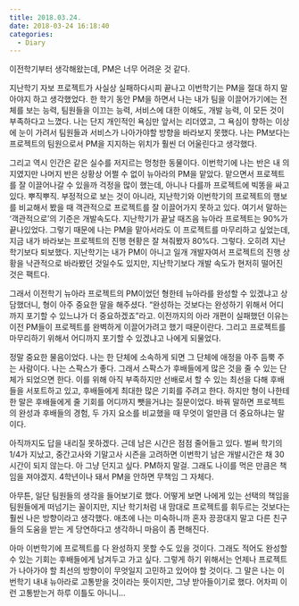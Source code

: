 ```yaml
---
title: 2018.03.24.
date: 2018-03-24 16:18:40
categories:
  - Diary
---
```

이전학기부터 생각해왔는데, PM은 너무 어려운 것 같다.
<br />

지난학기 자보 프로젝트가 사실상 실패하다시피 끝나고 이번학기는 PM을 절대 하지 말아야지 하고 생각했었다. 한 학기 동안 PM을 하면서 나는 내가 팀을 이끌어가기에는 전체를 보는 능력, 팀원들을 이끄는 능력, 서비스에 대한 이해도, 개발 능력, 이 모든 것이 부족하다고 느꼈다. 나는 단지 개인적인 욕심만 앞서는 리더였고, 그 욕심이 향하는 이상에 눈이 가려서 팀원들과 서비스가 나아가야할 방향을 바라보지 못했다. 나는 PM보다는 프로젝트의 팀원으로서 PM을 지지하는 위치가 훨씬 더 어울린다고 생각했다.
<br />

그리고 역시 인간은 같은 실수를 저지르는 멍청한 동물이다. 이번학기에 나는 반은 내 의지였지만 나머지 반은 상황상 어쩔 수 없이 뉴아라의 PM을 맡았다. 맡으면서 프로젝트를 잘 이끌어나갈 수 있을까 걱정을 많이 했는데, 아니나 다를까 프로젝트에 빅똥을 싸고 있다. 뿌직뿌직. 부정적으로 보는 것이 아니라, 지난학기와 이번학기의 프로젝트의 행보를 비교해서 봤을 때 객관적으로 프로젝트를 잘 이끌어가지 못하고 있다. 여기서 말하는 ‘객관적으로’의 기준은 개발속도다. 지난학기가 끝날 때즈음 뉴아라 프로젝트는 90%가 끝나있었다. 그렇기 때문에 나는 PM을 맡아서라도 이 프로젝트를 마무리하고 싶었는데, 지금 내가 바라보는 프로젝트의 진행 현황은 잘 쳐줘봤자 80%다. 그렇다. 오히려 지난학기보다 퇴보했다. 지난학기는 내가 PM이 아니고 일개 개발자여서 프로젝트의 진행 상황을 낙관적으로 바라봤던 것일수도 있지만, 지난학기보다 개발 속도가 현저히 떨어진 것은 팩트다.
<br />

그래서 이전학기 뉴아라 프로젝트의 PM이었던 형한테 뉴아라를 완성할 수 있겠냐고 상담했더니, 형이 아주 중요한 말을 해주셨다. “완성하는 것보다는 완성하기 위해서 어디까지 포기할 수 있느냐가 더 중요하겠죠”라고. 이전까지의 아라 개편이 실패했던 이유는 이전 PM들이 프로젝트를 완벽하게 이끌어가려고 했기 때문이란다. 그리고 프로젝트를 마무리하기 위해서 어디까지 포기할 수 있겠냐고 나에게 되물었다.
<br />

정말 중요한 물음이었다. 나는 한 단체에 소속하게 되면 그 단체에 애정을 아주 듬뿍 주는 사람이다. 나는 스팍스가 좋다. 그래서 스팍스가 후배들에게 많은 것을 줄 수 있는 단체가 되었으면 한다. 이를 위해 아직 부족하지만 선배로서 할 수 있는 최선을 다해 후배들을 서포트하고 있고, 후배들에게 최대한 많은 기회를 주려고 한다. 하지만 형이 나한테 한 말은 후배들에게 줄 기회를 어디까지 뺏을거냐는 질문이었다. 바꿔 말하면 프로젝트의 완성과 후배들의 경험, 두 가지 요소를 비교했을 때 무엇이 얼만큼 더 중요하냐는 말이다.
<br />

아직까지도 답을 내리질 못하겠다. 근데 남은 시간은 점점 줄어들고 있다. 벌써 학기의 1/4가 지났고, 중간고사와 기말고사 시즌을 고려하면 이번학기 남은 개발시간은 채 30시간이 되지 않는다. 아 그냥 던지고 싶다. PM하지 말걸. 그래도 나이를 먹은 만큼은 책임을 져야겠지. 4학년이나 돼서 PM을 안하면 무책임 그 자체다.
<br />

아무튼, 일단 팀원들의 생각을 들어보기로 했다. 어떻게 보면 나에게 있는 선택의 책임을 팀원들에게 떠넘기는 꼴이지만, 지난 학기처럼 내 맘대로 프로젝트를 휘두르는 것보다는 훨씬 나은 방향이라고 생각했다. 애초에 나는 미숙하니까 혼자 끙끙대지 말고 다른 친구들의 도움을 받는 게 당연하다고 생각하니 마음이 좀 편해진다.
<br />

아마 이번학기에 프로젝트를 다 완성하지 못할 수도 있을 것이다. 그래도 적어도 완성할 수 있는 기회는 후배들에게 남겨두고 가고 싶다. 그렇게 하기 위해서는 언제나 프로젝트가 나아가야 할 최선의 방향이이 무엇일지 고민하고 있어야 할 것이다. 그 말은 나는 이번학기 내내 뉴아라로 고통받을 것이라는 뜻이지만, 그냥 받아들이기로 했다. 어차피 이런 고통받는거 하루 이틀도 아니니…
<br />
